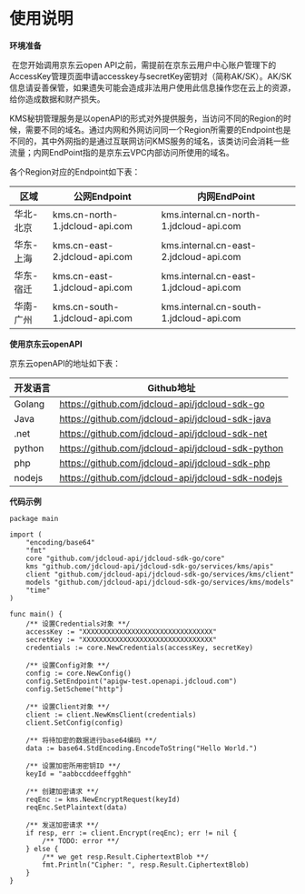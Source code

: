 # 使用说明

**环境准备**

​	在您开始调用京东云open API之前，需提前在京东云用户中心账户管理下的AccessKey管理页面申请accesskey与secretKey密钥对（简称AK/SK）。AK/SK信息请妥善保管，如果遗失可能会造成非法用户使用此信息操作您在云上的资源，给你造成数据和财产损失。

​	KMS秘钥管理服务是以openAPI的形式对外提供服务，当访问不同的Region的时候，需要不同的域名。通过内网和外网访问同一个Region所需要的Endpoint也是不同的，其中外网指的是通过互联网访问KMS服务的域名，该类访问会消耗一些流量；内网EndPoint指的是京东云VPC内部访问所使用的域名。

各个Region对应的Endpoint如下表：

| 区域      | 公网Endpoint                   | 内网EndPoint                            |
| --------- | ------------------------------ | --------------------------------------- |
| 华北-北京 | kms.cn-north-1.jdcloud-api.com | kms.internal.cn-north-1.jdcloud-api.com |
| 华东-上海 | kms.cn-east-2.jdcloud-api.com  | kms.internal.cn-east-2.jdcloud-api.com  |
| 华东-宿迁 | kms.cn-east-1.jdcloud-api.com  | kms.internal.cn-east-1.jdcloud-api.com  |
| 华南-广州 | kms.cn-south-1.jdcloud-api.com | kms.internal.cn-south-1.jdcloud-api.com |

**使用京东云openAPI**

京东云openAPI的地址如下表：

| 开发语言 | Github地址                                        |
| -------- | ------------------------------------------------- |
| Golang   | https://github.com/jdcloud-api/jdcloud-sdk-go     |
| Java     | https://github.com/jdcloud-api/jdcloud-sdk-java   |
| .net     | https://github.com/jdcloud-api/jdcloud-sdk-net    |
| python   | https://github.com/jdcloud-api/jdcloud-sdk-python |
| php      | https://github.com/jdcloud-api/jdcloud-sdk-php    |
| nodejs   | https://github.com/jdcloud-api/jdcloud-sdk-nodejs |


**代码示例**

```
package main

import (
    "encoding/base64"
    "fmt"
    core "github.com/jdcloud-api/jdcloud-sdk-go/core"
    kms "github.com/jdcloud-api/jdcloud-sdk-go/services/kms/apis"
    client "github.com/jdcloud-api/jdcloud-sdk-go/services/kms/client"
    models "github.com/jdcloud-api/jdcloud-sdk-go/services/kms/models"
    "time"
)

func main() {
    /** 设置Credentials对象 **/
    accessKey := "XXXXXXXXXXXXXXXXXXXXXXXXXXXXXXXX"
    secretKey := "XXXXXXXXXXXXXXXXXXXXXXXXXXXXXXXX"
    credentials := core.NewCredentials(accessKey, secretKey)

    /** 设置Config对象 **/
    config := core.NewConfig()
    config.SetEndpoint("apigw-test.openapi.jdcloud.com")
    config.SetScheme("http")

    /** 设置Client对象 **/
    client := client.NewKmsClient(credentials)
    client.SetConfig(config)

    /** 将待加密的数据进行base64编码 **/
    data := base64.StdEncoding.EncodeToString("Hello World.")

    /** 设置加密所用密钥ID **/
    keyId = "aabbccddeeffgghh"

    /** 创建加密请求 **/
    reqEnc := kms.NewEncryptRequest(keyId)
    reqEnc.SetPlaintext(data)

    /** 发送加密请求 **/
    if resp, err := client.Encrypt(reqEnc); err != nil {
        /** TODO: error **/
    } else {
        /** we get resp.Result.CiphertextBlob **/
        fmt.Println("Cipher: ", resp.Result.CiphertextBlob)
    }
}

```
